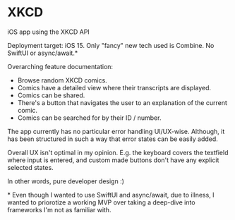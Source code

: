 # XKCD
iOS app using the XKCD API

Deployment target: iOS 15.
Only "fancy" new tech used is Combine. No SwiftUI or async/await.*

Overarching feature documentation:
- Browse random XKCD comics.
- Comics have a detailed view where their transcripts are displayed.
- Comics can be shared.
- There's a button that navigates the user to an explanation of the current comic.
- Comics can be searched for by their ID / number.


The app currently has no particular error handling UI/UX-wise. Although, it has been structured in such a way that error states can be easily added.


Overall UX isn't optimal in my opinion. E.g. the keyboard covers the textfield where input is entered, and custom made buttons don't 
have any explicit selected states.

In other words, pure developer design :)



\* Even though I wanted to use SwiftUI and async/await, due to illness, I wanted to priorotize a working MVP over taking a deep-dive into 
frameworks I'm not as familiar with.
